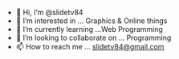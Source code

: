 - 👋 Hi, I’m @slidetv84
- 👀 I’m interested in ... Graphics & Online things
- 🌱 I’m currently learning ...Web Programming
- 💞️ I’m looking to collaborate on ... Programming
- 📫 How to reach me ... slidetv84@gmail.com

<!---
slidetv84/slidetv84 is a ✨ special ✨ repository because its `README.md` (this file) appears on your GitHub profile.
You can click the Preview link to take a look at your changes.
--->
